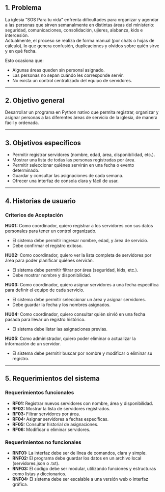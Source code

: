 # 

## 1. Problema

La iglesia “SOS Para tu vida” enfrenta dificultades para organizar y agendar a las personas que sirven semanalmente en distintas áreas del ministerio: seguridad, comunicaciones, consolidación, ujieres, alabanza, kids e intercesión.  
Actualmente, el proceso se realiza de forma manual (por chats o hojas de cálculo), lo que genera confusión, duplicaciones y olvidos sobre quién sirve y en qué fecha.

Esto ocasiona que:

- Algunas áreas queden sin personal asignado.  
- Las personas no sepan cuándo les corresponde servir.  
- No exista un control centralizado del equipo de servidores.

---

## 2. Objetivo general

Desarrollar un programa en Python nativo que permita registrar, organizar y asignar personas a las diferentes áreas de servicio de la iglesia, de manera fácil y ordenada.

---

## 3. Objetivos específicos

- Permitir registrar servidores (nombre, edad, área, disponibilidad, etc.).  
- Mostrar una lista de todas las personas registradas por área.  
- Permitir seleccionar quiénes servirán en una fecha o evento determinado.  
- Guardar y consultar las asignaciones de cada semana.  
- Ofrecer una interfaz de consola clara y fácil de usar.

---

## 4. Historias de usuario

### Criterios de Aceptación

**HU01:** Como coordinador, quiero registrar a los servidores con sus datos personales para tener un control organizado.  
- El sistema debe permitir ingresar nombre, edad, y área de servicio.  
- Debe confirmar el registro exitoso.

**HU02:** Como coordinador, quiero ver la lista completa de servidores por área para poder planificar quiénes servirán.  
- El sistema debe permitir filtrar por área (seguridad, kids, etc.).  
- Debe mostrar nombre y disponibilidad.

**HU03:** Como coordinador, quiero asignar servidores a una fecha específica para definir el equipo de cada servicio.  
- El sistema debe permitir seleccionar un área y asignar servidores.  
- Debe guardar la fecha y los nombres asignados.

**HU04:** Como coordinador, quiero consultar quién sirvió en una fecha pasada para llevar un registro histórico.  
- El sistema debe listar las asignaciones previas.

**HU05:** Como administrador, quiero poder eliminar o actualizar la información de un servidor.  
- El sistema debe permitir buscar por nombre y modificar o eliminar su registro.

---

## 5. Requerimientos del sistema

### Requerimientos funcionales

- **RF01:** Registrar nuevos servidores con nombre, área y disponibilidad.  
- **RF02:** Mostrar la lista de servidores registrados.  
- **RF03:** Filtrar servidores por área.  
- **RF04:** Asignar servidores a fechas específicas.  
- **RF05:** Consultar historial de asignaciones.  
- **RF06:** Modificar o eliminar servidores.

### Requerimientos no funcionales

- **RNF01:** La interfaz debe ser de línea de comandos, clara y simple.  
- **RNF02:** El programa debe guardar los datos en un archivo local (servidores.json o .txt).  
- **RNF03:** El código debe ser modular, utilizando funciones y estructuras como listas y diccionarios.  
- **RNF04:** El sistema debe ser escalable a una versión web o interfaz gráfica.
